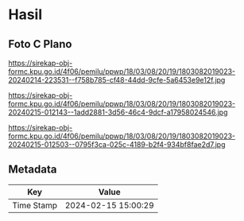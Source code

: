 # Hasil

## Foto C Plano

https://sirekap-obj-formc.kpu.go.id/4f06/pemilu/ppwp/18/03/08/20/19/1803082019023-20240214-223531--f758b785-cf48-44dd-9cfe-5a6453e9e12f.jpg

https://sirekap-obj-formc.kpu.go.id/4f06/pemilu/ppwp/18/03/08/20/19/1803082019023-20240215-012143--1add2881-3d56-46c4-9dcf-a17958024546.jpg

https://sirekap-obj-formc.kpu.go.id/4f06/pemilu/ppwp/18/03/08/20/19/1803082019023-20240215-012503--0795f3ca-025c-4189-b2f4-934bf8fae2d7.jpg


## Metadata

| Key        | Value               |
| ---------- | ------------------- |
| Time Stamp | 2024-02-15 15:00:29 |



